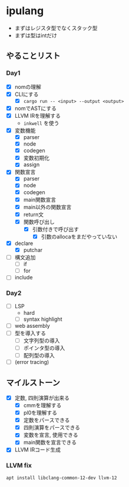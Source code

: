# ipulang
- まずはレジスタ型でなくスタック型  
- まずは型はintだけ

## やることリスト
### Day1
- [x] nomの理解
- [x] CLIにする
    - [x] `cargo run -- <input> --output <output>`
- [x] nomでASTにする
- [x] LLVM IRを理解する
    - `inkwell` を使う
- [x] 変数機能
    - [x] parser
    - [x] node
    - [x] codegen
    - [x] 変数初期化
    - [x] assign
- [x] 関数宣言
    - [x] parser
    - [x] node
    - [x] codegen
    - [x] main関数宣言
    - [x] main以外の関数宣言
    - [x] return文
    - [x] 関数呼び出し
        - [x] 引数付きで呼び出す
          - [x] 引数のallocaをまだやっていない
- [x] declare
    - [x] putchar
- [ ] 構文追加
    - [ ] if
    - [ ] for
- [ ] include

### Day2
- [ ] LSP
    - hard
    - [ ] syntax highlight
- [ ] web assembly
- [ ] 型を導入する
    - [ ] 文字列型の導入
    - [ ] ポインタ型の導入
    - [ ] 配列型の導入
- [ ] (error tracing)

## マイルストーン
- [x] 定数, 四則演算が出来る
    - [x] cmmを理解する
    - [x] pl0を理解する
    - [x] 定数をパースできる
    - [x] 四則演算をパースできる
    - [x] 変数を宣言, 使用できる
    - [x] main関数を宣言できる
- [x] LLVM IRコード生成

### LLVM fix
```shell
apt install libclang-common-12-dev llvm-12
```
